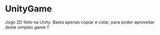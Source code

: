 # UnityGame
Jogo 2D feito na Unity.
Basta apenas copiar e colar, para poder aproveitar deste simples game !!
